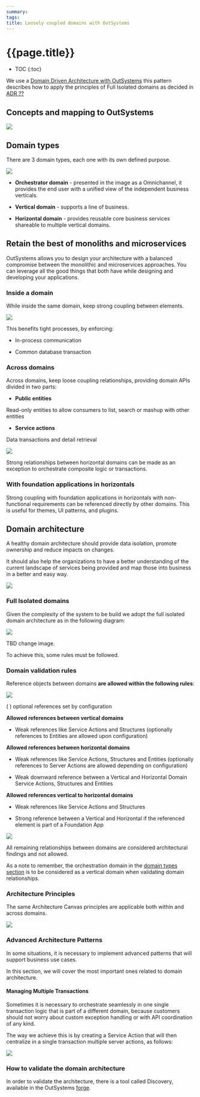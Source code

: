 ```yaml
---
summary:
tags:
title: Loosely coupled domains with OutSystems
---
```

# {{page.title}}

* TOC
{:toc}

We use a [Domain Driven Architecture with OutSystems](https://success.outsystems.com/Documentation/Best_Practices/Architecture/OutSystems_Domain_Driven_Architecture) this pattern
describes how to apply the principles of Full Isolated domains as decided in [ADR ??]()

## Concepts and mapping to OutSystems

![](images/outsystems_domain_driven_architecture_15.png?width=900)

## Domain types

There are 3 domain types, each one with its own defined purpose.

![](images/outsystems_domain_driven_architecture_16.png?width=900)

* **Orchestrator domain** - presented in the image as a Omnichannel, it provides the end user with a unified view of the independent business verticals.

* **Vertical domain** - supports a line of business.

* **Horizontal domain** - provides reusable core business services shareable to multiple vertical domains.

## Retain the best of monoliths and microservices

OutSystems allows you to design your architecture with a balanced compromise between the monolithic and microservices approaches. You can leverage all the good things that both have while designing and developing your applications.

### Inside a domain

While inside the same domain, keep strong coupling between elements.

![](images/outsystems_domain_driven_architecture_17.png?width=900)

This benefits tight processes, by enforcing:

* In-process communication

* Common database transaction

### Across domains

Across domains, keep loose coupling relationships, providing domain APIs divided in two parts:

* **Public entities**

Read-only entities to allow consumers to list, search or mashup with other entities

* **Service actions**

Data transactions and detail retrieval

![](images/outsystems_domain_driven_architecture_18.png?width=900)

Strong relationships between horizontal domains can be made as an exception to orchestrate composite logic or transactions.

### With foundation applications in horizontals

Strong coupling with foundation applications in horizontals with non-functional requirements can be referenced directly by other domains. This is useful for themes, UI patterns, and plugins.

## Domain architecture

A healthy domain architecture should provide data isolation, promote ownership and reduce impacts on changes.

It should also help the organizations to have a better understanding of the current landscape of services being provided and map those into business in a better and easy way.

![](images/outsystems_domain_driven_architecture_19.png?width=900)

### Full Isolated domains

Given the complexity of the system to be build we adopt the full isolated domain architecture as in the following diagram:

![](images/outsystems_domain_driven_architecture_20.png?width=900)

TBD change image.

To achieve this, some rules must be followed.

### Domain validation rules

Reference objects between domains **are allowed within the following rules**:

![](images/outsystems_domain_driven_architecture_21.png?width=900)

( ) optional references set by configuration

**Allowed references between vertical domains**

* Weak references like Service Actions and Structures (optionally references to Entities are allowed upon configuration)

**Allowed references between horizontal domains**

* Weak references like Service Actions, Structures and Entities (optionally references to Server Actions are allowed depending on configuration)

* Weak downward reference between a Vertical and Horizontal Domain Service Actions, Structures and Entities

**Allowed references vertical to horizontal domains**

* Weak references like Service Actions and Structures

* Strong reference between a Vertical and Horizontal if the referenced element is part of a Foundation App

![](images/outsystems_domain_driven_architecture_22.png?width=900)

All remaining relationships between domains are considered architectural findings and not allowed.

As a note to remember, the orchestration domain in the [domain types section](#heading=h.wl92bhe3n2go) is to be considered as a vertical domain when validating domain relationships.

### Architecture Principles

The same Architecture Canvas principles are applicable both within and across domains.

![](images/outsystems_domain_driven_architecture_23.png?width=900)

### Advanced Architecture Patterns

In some situations, it is necessary to implement advanced patterns that will support business use cases.

In this section, we will cover the most important ones related to domain architecture.

#### Managing Multiple Transactions

Sometimes it is necessary to orchestrate seamlessly in one single transaction logic that is part of a different domain, because customers should not worry about custom exception handling or with API coordination of any kind.

The way we achieve this is by creating a Service Action that will then centralize in a single transaction multiple server actions, as follows:

![](images/outsystems_domain_driven_architecture_24.png?width=900)

### How to validate the domain architecture

In order to validate the architecture, there is a tool called Discovery, available in the OutSystems [forge](https://www.outsystems.com/forge/component-overview/409/discovery).
